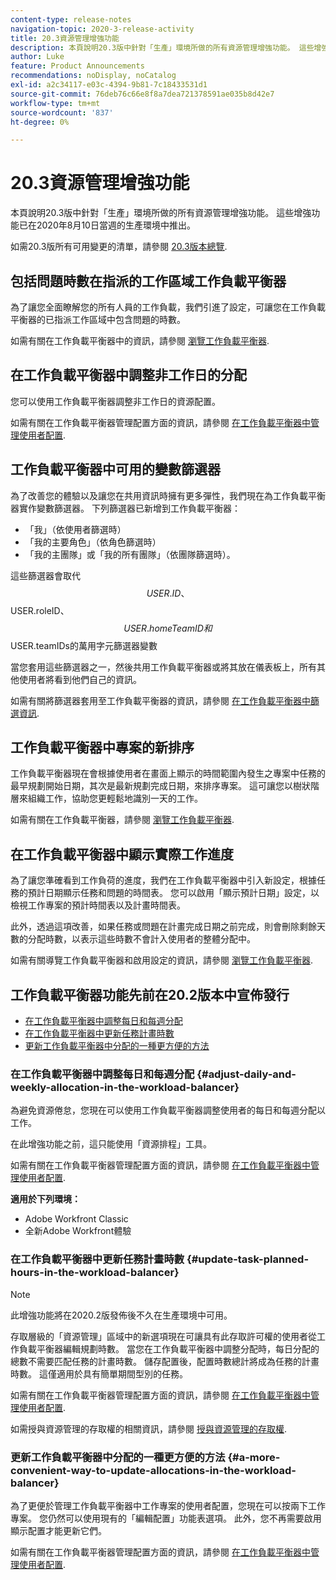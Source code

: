```yaml
---
content-type: release-notes
navigation-topic: 2020-3-release-activity
title: 20.3資源管理增強功能
description: 本頁說明20.3版中針對「生產」環境所做的所有資源管理增強功能。 這些增強功能已在2020年8月10日當週的生產環境中推出。
author: Luke
feature: Product Announcements
recommendations: noDisplay, noCatalog
exl-id: a2c34117-e03c-4394-9b81-7c18433531d1
source-git-commit: 76deb76c66e8f8a7dea721378591ae035b8d42e7
workflow-type: tm+mt
source-wordcount: '837'
ht-degree: 0%

---
```


# 20.3資源管理增強功能

本頁說明20.3版中針對「生產」環境所做的所有資源管理增強功能。 這些增強功能已在2020年8月10日當週的生產環境中推出。

如需20.3版所有可用變更的清單，請參閱 [20.3版本總覽](../../../product-announcements/product-releases/20.3-release-activity/20.3-release-overview.md).

## 包括問題時數在指派的工作區域工作負載平衡器

為了讓您全面瞭解您的所有人員的工作負載，我們引進了設定，可讓您在工作負載平衡器的已指派工作區域中包含問題的時數。

如需有關在工作負載平衡器中的資訊，請參閱 [瀏覽工作負載平衡器](../../../resource-mgmt/workload-balancer/navigate-the-workload-balancer.md).

## 在工作負載平衡器中調整非工作日的分配

您可以使用工作負載平衡器調整非工作日的資源配置。

如需有關在工作負載平衡器管理配置方面的資訊，請參閱 [在工作負載平衡器中管理使用者配置](../../../resource-mgmt/workload-balancer/manage-user-allocations-workload-balancer.md).

## 工作負載平衡器中可用的變數篩選器

為了改善您的體驗以及讓您在共用資訊時擁有更多彈性，我們現在為工作負載平衡器實作變數篩選器。 下列篩選器已新增到工作負載平衡器：

* 「我」（依使用者篩選時）
* 「我的主要角色」（依角色篩選時）
* 「我的主團隊」或「我的所有團隊」（依團隊篩選時）。

這些篩選器會取代$$USER.ID、$$USER.roleID、$$USER.homeTeamID和$$USER.teamIDs的萬用字元篩選器變數

當您套用這些篩選器之一，然後共用工作負載平衡器或將其放在儀表板上，所有其他使用者將看到他們自己的資訊。

如需有關將篩選器套用至工作負載平衡器的資訊，請參閱 [在工作負載平衡器中篩選資訊](../../../resource-mgmt/workload-balancer/filter-information-workload-balancer.md).

## 工作負載平衡器中專案的新排序

工作負載平衡器現在會根據使用者在畫面上顯示的時間範圍內發生之專案中任務的最早規劃開始日期，其次是最新規劃完成日期，來排序專案。 這可讓您以樹狀階層來組織工作，協助您更輕鬆地識別一天的工作。

如需有關在工作負載平衡器，請參閱 [瀏覽工作負載平衡器](../../../resource-mgmt/workload-balancer/navigate-the-workload-balancer.md).

## 在工作負載平衡器中顯示實際工作進度

為了讓您準確看到工作負荷的進度，我們在工作負載平衡器中引入新設定，根據任務的預計日期顯示任務和問題的時間表。 您可以啟用「顯示預計日期」設定，以檢視工作專案的預計時間表以及計畫時間表。

此外，透過這項改善，如果任務或問題在計畫完成日期之前完成，則會刪除剩餘天數的分配時數，以表示這些時數不會計入使用者的整體分配中。

如需有關導覽工作負載平衡器和啟用設定的資訊，請參閱 [瀏覽工作負載平衡器](../../../resource-mgmt/workload-balancer/navigate-the-workload-balancer.md).

## 工作負載平衡器功能先前在20.2版本中宣佈發行

* [在工作負載平衡器中調整每日和每週分配](#adjust-daily-and-weekly-allocation-in-the-workload-balancer)
* [在工作負載平衡器中更新任務計畫時數](#update-task-planned-hours-in-the-workload-balancer)
* [更新工作負載平衡器中分配的一種更方便的方法](#a-more-convenient-way-to-update-allocations-in-the-workload-balancer)

### 在工作負載平衡器中調整每日和每週分配 {#adjust-daily-and-weekly-allocation-in-the-workload-balancer}

為避免資源倦怠，您現在可以使用工作負載平衡器調整使用者的每日和每週分配以工作。

在此增強功能之前，這只能使用「資源排程」工具。

如需有關在工作負載平衡器管理配置方面的資訊，請參閱 [在工作負載平衡器中管理使用者配置](../../../resource-mgmt/workload-balancer/manage-user-allocations-workload-balancer.md).

**適用於下列環境：**

* Adobe Workfront Classic
* 全新Adobe Workfront體驗

### 在工作負載平衡器中更新任務計畫時數 {#update-task-planned-hours-in-the-workload-balancer}

>[!NOTE]
>
>此增強功能將在2020.2版發佈後不久在生產環境中可用。

存取層級的「資源管理」區域中的新選項現在可讓具有此存取許可權的使用者從工作負載平衡器編輯規劃時數。 當您在工作負載平衡器中調整分配時，每日分配的總數不需要匹配任務的計畫時數。 儲存配置後，配置時數總計將成為任務的計畫時數。 這僅適用於具有簡單期間型別的任務。

如需有關在工作負載平衡器管理配置方面的資訊，請參閱 [在工作負載平衡器中管理使用者配置](../../../resource-mgmt/workload-balancer/manage-user-allocations-workload-balancer.md).

如需授與資源管理的存取權的相關資訊，請參閱 [授與資源管理的存取權](../../../administration-and-setup/add-users/configure-and-grant-access/grant-access-resource-management.md).

### 更新工作負載平衡器中分配的一種更方便的方法 {#a-more-convenient-way-to-update-allocations-in-the-workload-balancer}

為了更便於管理工作負載平衡器中工作專案的使用者配置，您現在可以按兩下工作專案。 您仍然可以使用現有的「編輯配置」功能表選項。 此外，您不再需要啟用顯示配置才能更新它們。

如需有關在工作負載平衡器管理配置方面的資訊，請參閱 [在工作負載平衡器中管理使用者配置](../../../resource-mgmt/workload-balancer/manage-user-allocations-workload-balancer.md).
